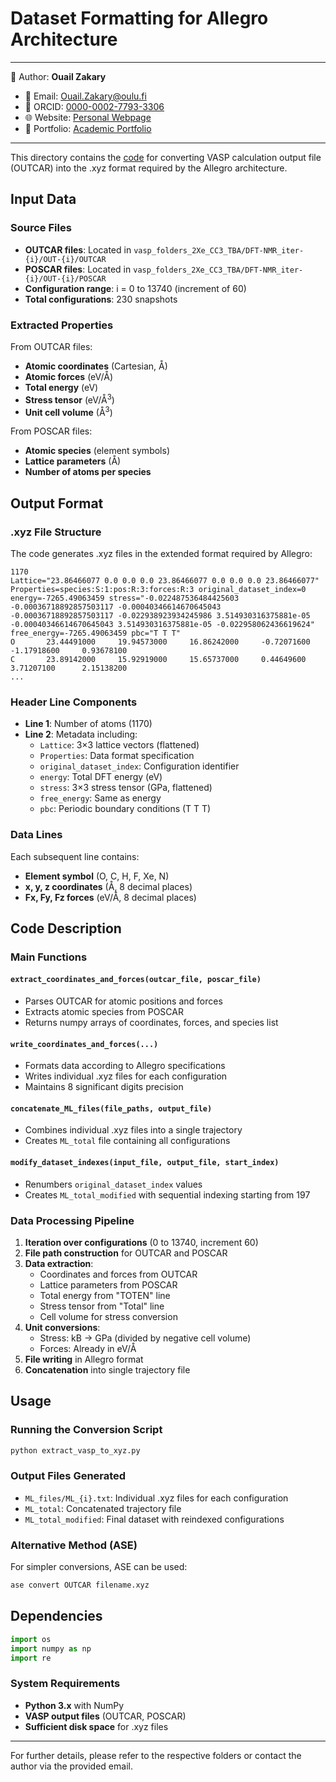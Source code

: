 # Dataset Formatting for Allegro Architecture

---
📄 Author: **Ouail Zakary**  
- 📧 Email: [Ouail.Zakary@oulu.fi](mailto:Ouail.Zakary@oulu.fi)  
- 🔗 ORCID: [0000-0002-7793-3306](https://orcid.org/0000-0002-7793-3306)  
- 🌐 Website: [Personal Webpage](https://cc.oulu.fi/~nmrwww/members/Ouail_Zakary.html)  
- 📁 Portfolio: [Academic Portfolio](https://ozakary.github.io/)
---

This directory contains the [code](./extract_vasp_to_xyz.py) for converting VASP calculation output file (OUTCAR) into the .xyz format required by the Allegro architecture.

## Input Data

### Source Files
- **OUTCAR files**: Located in `vasp_folders_2Xe_CC3_TBA/DFT-NMR_iter-{i}/OUT-{i}/OUTCAR`
- **POSCAR files**: Located in `vasp_folders_2Xe_CC3_TBA/DFT-NMR_iter-{i}/OUT-{i}/POSCAR`
- **Configuration range**: i = 0 to 13740 (increment of 60)
- **Total configurations**: 230 snapshots

### Extracted Properties
From OUTCAR files:
- **Atomic coordinates** (Cartesian, Å)
- **Atomic forces** (eV/Å)
- **Total energy** (eV)
- **Stress tensor** (eV/Å<sup>3</sup>)
- **Unit cell volume** (Å<sup>3</sup>)

From POSCAR files:
- **Atomic species** (element symbols)
- **Lattice parameters** (Å)
- **Number of atoms per species**

## Output Format

### .xyz File Structure
The code generates .xyz files in the extended format required by Allegro:

```
1170
Lattice="23.86466077 0.0 0.0 0.0 23.86466077 0.0 0.0 0.0 23.86466077" Properties=species:S:1:pos:R:3:forces:R:3 original_dataset_index=0 energy=-7265.49063459 stress="-0.022487536484425603 -0.00036718892857503117 -0.00040346614670645043 -0.00036718892857503117 -0.022938923934245986 3.514930316375881e-05 -0.00040346614670645043 3.514930316375881e-05 -0.022958062436619624" free_energy=-7265.49063459 pbc="T T T"
O       23.44491000     19.94573000     16.86242000     -0.72071600     -1.17918600     0.93678100
C       23.89142000     15.92919000     15.65737000     0.44649600      3.71207100      2.15138200
...
```

### Header Line Components
- **Line 1**: Number of atoms (1170)
- **Line 2**: Metadata including:
  - `Lattice`: 3×3 lattice vectors (flattened)
  - `Properties`: Data format specification
  - `original_dataset_index`: Configuration identifier
  - `energy`: Total DFT energy (eV)
  - `stress`: 3×3 stress tensor (GPa, flattened)
  - `free_energy`: Same as energy
  - `pbc`: Periodic boundary conditions (T T T)

### Data Lines
Each subsequent line contains:
- **Element symbol** (O, C, H, F, Xe, N)
- **x, y, z coordinates** (Å, 8 decimal places)
- **Fx, Fy, Fz forces** (eV/Å, 8 decimal places)

## Code Description

### Main Functions

#### `extract_coordinates_and_forces(outcar_file, poscar_file)`
- Parses OUTCAR for atomic positions and forces
- Extracts atomic species from POSCAR
- Returns numpy arrays of coordinates, forces, and species list

#### `write_coordinates_and_forces(...)`
- Formats data according to Allegro specifications
- Writes individual .xyz files for each configuration
- Maintains 8 significant digits precision

#### `concatenate_ML_files(file_paths, output_file)`
- Combines individual .xyz files into a single trajectory
- Creates `ML_total` file containing all configurations

#### `modify_dataset_indexes(input_file, output_file, start_index)`
- Renumbers `original_dataset_index` values
- Creates `ML_total_modified` with sequential indexing starting from 197

### Data Processing Pipeline

1. **Iteration over configurations** (0 to 13740, increment 60)
2. **File path construction** for OUTCAR and POSCAR
3. **Data extraction**:
   - Coordinates and forces from OUTCAR
   - Lattice parameters from POSCAR
   - Total energy from "TOTEN" line
   - Stress tensor from "Total" line
   - Cell volume for stress conversion
4. **Unit conversions**:
   - Stress: kB → GPa (divided by negative cell volume)
   - Forces: Already in eV/Å
5. **File writing** in Allegro format
6. **Concatenation** into single trajectory file

## Usage

### Running the Conversion Script
```bash
python extract_vasp_to_xyz.py
```

### Output Files Generated
- `ML_files/ML_{i}.txt`: Individual .xyz files for each configuration
- `ML_total`: Concatenated trajectory file
- `ML_total_modified`: Final dataset with reindexed configurations

### Alternative Method (ASE)
For simpler conversions, ASE can be used:
```bash
ase convert OUTCAR filename.xyz
```
## Dependencies

```python
import os
import numpy as np
import re
```

### System Requirements
- **Python 3.x** with NumPy
- **VASP output files** (OUTCAR, POSCAR)
- **Sufficient disk space** for .xyz files

---

For further details, please refer to the respective folders or contact the author via the provided email.	
